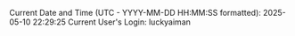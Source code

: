 Current Date and Time (UTC - YYYY-MM-DD HH:MM:SS formatted): 2025-05-10 22:29:25
Current User's Login: luckyaiman
